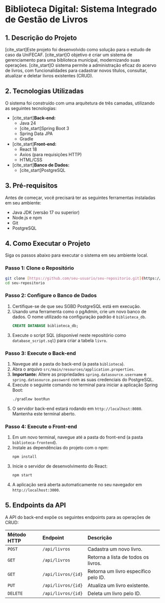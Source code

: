 # Biblioteca Digital: Sistema Integrado de Gestão de Livros

## 1. Descrição do Projeto

[cite_start]Este projeto foi desenvolvido como solução para o estudo de caso da UniFECAF. [cite_start]O objetivo é criar um sistema de gerenciamento para uma biblioteca municipal, modernizando suas operações. [cite_start]O sistema permite a administração eficaz do acervo de livros, com funcionalidades para cadastrar novos títulos, consultar, atualizar e deletar livros existentes (CRUD).

## 2. Tecnologias Utilizadas

O sistema foi construído com uma arquitetura de três camadas, utilizando as seguintes tecnologias:

* [cite_start]**Back-end:** 
    * Java 24
    * [cite_start]Spring Boot 3 
    * Spring Data JPA
    * Gradle
* [cite_start]**Front-end:** 
    * React 18
    * Axios (para requisições HTTP)
    * HTML/CSS
* [cite_start]**Banco de Dados:** 
    * [cite_start]PostgreSQL 

## 3. Pré-requisitos

Antes de começar, você precisará ter as seguintes ferramentas instaladas em seu ambiente:
* Java JDK (versão 17 ou superior)
* Node.js e npm
* Git
* PostgreSQL

## 4. Como Executar o Projeto

Siga os passos abaixo para executar o sistema em seu ambiente local.

### Passo 1: Clone o Repositório

```bash
git clone [https://github.com/seu-usuario/seu-repositorio.git](https://github.com/seu-usuario/seu-repositorio.git)
cd seu-repositorio
```

### Passo 2: Configure o Banco de Dados

1.  Certifique-se de que seu SGBD PostgreSQL está em execução.
2.  Usando uma ferramenta como o pgAdmin, crie um novo banco de dados. O nome utilizado na configuração padrão é `biblioteca_db`.
    ```sql
    CREATE DATABASE biblioteca_db;
    ```
3.  Execute o script SQL (disponível neste repositório como `database_script.sql`) para criar a tabela `livro`.

### Passo 3: Execute o Back-end

1.  Navegue até a pasta do back-end (a pasta `biblioteca`).
2.  Abra o arquivo `src/main/resources/application.properties`.
3.  **Importante:** Altere as propriedades `spring.datasource.username` e `spring.datasource.password` com as suas credenciais do PostgreSQL.
4.  Execute o seguinte comando no terminal para iniciar a aplicação Spring Boot:
    ```bash
    ./gradlew bootRun
    ```
5.  O servidor back-end estará rodando em `http://localhost:8080`. Mantenha este terminal aberto.

### Passo 4: Execute o Front-end

1.  Em um novo terminal, navegue até a pasta do front-end (a pasta `biblioteca-frontend`).
2.  Instale as dependências do projeto com o npm:
    ```bash
    npm install
    ```
3.  Inicie o servidor de desenvolvimento do React:
    ```bash
    npm start
    ```
4.  A aplicação será aberta automaticamente no seu navegador em `http://localhost:3000`.

## 5. Endpoints da API

A API do back-end expõe os seguintes endpoints para as operações de CRUD:

| Método HTTP | Endpoint | Descrição |
| :--- | :--- | :--- |
| `POST` | `/api/livros` | Cadastra um novo livro. |
| `GET` | `/api/livros` | Retorna a lista de todos os livros. |
| `GET` | `/api/livros/{id}` | Retorna um livro específico pelo ID. |
| `PUT` | `/api/livros/{id}` | Atualiza um livro existente. |
| `DELETE` | `/api/livros/{id}` | Deleta um livro pelo ID. |